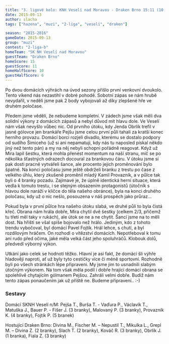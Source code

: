 ```yaml
---
title: "3. ligové kolo: KNH Veselí nad Moravou - Draken Brno 15:11 (10:6)"
date: 2015-09-13
author: slacha
tags: ["hazena", "muzi", "2-liga", "veseli", "draken"]

season: "2015-2016"
gameDate: 2015-09-13
group: "muzi"
contest: "2-liga-b"
homeTeam: "SK NH Veselí nad Moravou"
guestTeam: "Draken Brno"
homeScore: 15
guestScore: 11
homeHalfScore: 10
guestHalfScore: 6
---
```


Po dvou domácích výhrách na úvod sezony přišlo první venkovní dvoukolo. Tento víkend nás nezastihl v dobré pohodě. Sobotní zápas se nám hrubě nevydařil, v neděli jsme pak 2 body vybojovali až díky zlepšené hře ve druhém poločase.

Předem jsme věděli, že nebudeme kompletní. V zádech jsme však měli dva solidní výkony z domácích zápasů a nebyl důvod mít hlavu dole. Ve Veselí nám však nevyšlo vůbec nic. Od prvního útoku, kdy Jenda Obrlík trefil v jasné gólovce jen brankáře Pejšu jsme celou první půli tahali za kratší konec herního provazu. Domácí borci rozjeli divadlo, kterému se dostalo podpory od sudího Šimiceho (už si ani nepamatuji, kdy nás tu naposled pískal někdo jiný než tento pán) a my na něj nebyli schopni pořádně reagovat. Když už Mira lapil šestku, která mohla přenést momentum na naší stranu, míč se po několika šťastných odrazech docoural za brankovou čáru. V útoku jsme si pak dosti pracně vytvářeli šance, ale procento jejich proměnování bylo špatné. Na konci poločasu jsme ještě obdrželi branku z trestu po čase z velkého úhlu, který zkušeně proměnil mladý Kamil Provazník, a v půlce tak byli o 4 branky pozadu. Zajímavé je, že úplně identická herní situace, která vedla k tomuto trestu, i se stejným obsazením protagonistů (útočník s hlavou dole naráží v kličce do těla našeho obránce), byla na konci druhého poločasu, kdy už o nic nešlo, posouzena v náš prospěch jako průraz...

Pokud byla v první půlce hra našeho útoku slabá, ve druhé půli to byla čistá křeč. Obrana nám hrála dobře, Mira chytil dvě šestky (celkem 2/3, přičemž tu třetí měl taky v rukách), ale útok se ne a ne chytit. Šancí jsme na to měli dost. Na hřišti se všal spíše bojovalo než hrálo. Jediným, kdo z tohoto trendu vybočoval, byl domácí Pavel Fojtík. Hrál lehce, s chutí, a byl rozdílovým hráčem. On rozhodl o vítězství domácích. Nepotřeboval k tomu ani rudo před očima, jaké měla velká část jeho spoluhráčů. Klobouk dolů, předvedl výborný výkon.

Utkání jako celek se hodnotí těžko. Hlavní je asi fakt, že domácí šli výhře hladověji naproti, ať už byly tyto cestičky více či méně sportovní. Rozhodně byli po všech stránkách lépe připraveni. My jsme jim to usnadnili slabým útočným výkonem. Na tom však měla podíl i dobře hrající domácí obrana se spolehlivě chytajícím gólmanem Pejšou. Zahráli velmi dobře. Budiž nám tento zápas ponaučením jak už příště ne. Budeme připravení.. :-)

### Sestavy

Domácí SKNH Veselí n/M: Pejša T., Burša T. - Vaďura P., Václavík T., Matuška J., Bauer P. - Fišer J. (3 branky), Malovaný P. (3 branky), Provazník K. (4 branky), Fojtík P. (5 branek)

Hostující Draken Brno: Divina M., Fischer M. – Nepustil T., Mikulka L., Grepl M. – Divina Z. (2 branky), Slach T. (2 branky), Kováč R. (3 branky), Obrlík J. (1 branka), Fiala Z. (3 branky)
